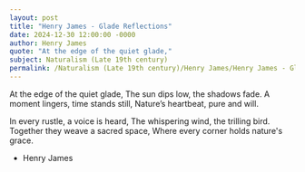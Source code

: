 ```yaml
---
layout: post
title: "Henry James - Glade Reflections"
date: 2024-12-30 12:00:00 -0000
author: Henry James
quote: "At the edge of the quiet glade,"
subject: Naturalism (Late 19th century)
permalink: /Naturalism (Late 19th century)/Henry James/Henry James - Glade Reflections
---
```


At the edge of the quiet glade,
The sun dips low, the shadows fade.
A moment lingers, time stands still,
Nature’s heartbeat, pure and will.

In every rustle, a voice is heard,
The whispering wind, the trilling bird.
Together they weave a sacred space,
Where every corner holds nature's grace.


- Henry James
